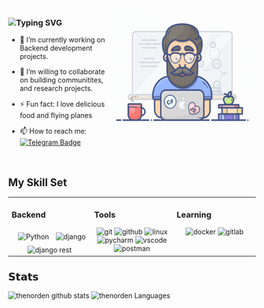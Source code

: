 <img alt="GIF" src="https://github.com/thenorden/thenorden/blob/main/Code2.gif" width="300" height="250" align="right" /> 
  
### ![Typing SVG](https://readme-typing-svg.herokuapp.com/?color=000000&font=Terminal+Dosis+Regular&lines&lines=Hi%20there%20%F0%9F%91%8B%20I%27m%20a%20Backend%20developer)



- 🔭 I’m currently working on Backend development projects. 
 

- 👯 I’m willing to collaborate on building communitites, and research projects.
  

- ⚡ Fun fact: I love delicious food and flying planes

- 📫 How to reach me: [![Telegram Badge](https://img.shields.io/badge/-NordenP-blue?style=flat&logo=Telegram)](https://t.me/NordenP)

<br/>

## My Skill Set 
<table align="center"><tr><td valign="top" width="33%">

### Backend  
<div align="center">  
<img style="margin: 10px" src="https://profilinator.rishav.dev/skills-assets/python-original.svg" alt="Python" height="50" />  
<img src="https://www.vectorlogo.zone/logos/djangoproject/djangoproject-icon.svg" title="django" height="50"/>
<img src="https://s3.amazonaws.com/media-p.slid.es/uploads/708405/images/4005243/django_rest_500x500.png" title="django rest" height="50"/>
</div></td><td valign="top" width="33%">
      
### Tools 
<div align="center">  
<img src="https://www.vectorlogo.zone/logos/git-scm/git-scm-icon.svg" title="git" height="50"/>
<img src="https://www.vectorlogo.zone/logos/github/github-icon.svg" title="github" height="50"/>
<img src="https://www.vectorlogo.zone/logos/linux/linux-icon.svg" title="linux" height="50"/>
<img src="https://raw.githubusercontent.com/get-icon/geticon/master/icons/pycharm.svg" title="pycharm" height="50"/>
<img src="https://raw.githubusercontent.com/get-icon/geticon/master/icons/visual-studio-code.svg" title="vscode" height="50"/> 
<img src="https://www.vectorlogo.zone/logos/getpostman/getpostman-icon.svg" title="postman" height="50"/>    
</div></td><td valign="top" width="33%">

### Learning  
<div align="center">  
<img src="https://www.vectorlogo.zone/logos/docker/docker-icon.svg" title="docker" height="50"/> 
<img src="https://www.vectorlogo.zone/logos/gitlab/gitlab-icon.svg" title="gitlab" height="50"/> 
</div></td></tr></table> 

## 𝗦𝘁𝗮𝘁𝘀

![thenorden github stats](https://github-readme-stats.vercel.app/api?username=thenorden&show_icons=true&theme=dark&include_all_commits=true&count_private=true)
![thenorden Languages](https://github-readme-stats.vercel.app/api/top-langs/?username=thenorden&layout=compact&count_private=true&theme=dark)

